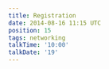 ```yaml
---
title: Registration
date: 2014-08-16 11:15 UTC
position: 15
tags: networking
talkTime: '10:00'
talkDate: '19'
---
```

